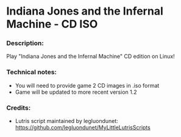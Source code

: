 # Indiana Jones and the Infernal Machine - CD ISO
### Description:
Play "Indiana Jones and the Infernal Machine" CD edition on Linux!
### Technical notes:
- You will need to provide game 2 CD images in .iso format
- Game will be updated to more recent version 1.2
### Credits:
- Lutris script maintained by legluondunet: https://github.com/legluondunet/MyLittleLutrisScripts
